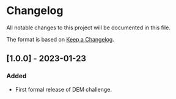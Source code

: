 # Changelog
All notable changes to this project will be documented in this file.

The format is based on [Keep a Changelog](http://keepachangelog.com/).

## [1.0.0]  - 2023-01-23
### Added
- First formal release of DEM challenge.
